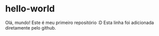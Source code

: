 # hello-world
 Olá, mundo!
 Este é meu primeiro repositório :D
 Esta linha foi adicionada diretamente pelo github.
